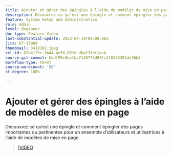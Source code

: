 ```yaml
---
title: Ajouter et gérer des épingles à l’aide de modèles de mise en page
description: Découvrez ce qu’est une épingle et comment épingler des pages importantes ou pertinentes pour un ensemble d’utilisateurs et utilisatrices à l’aide de modèles de mise en page.
feature: System Setup and Administration
role: Admin
level: Beginner
doc-type: Feature Video
last-substantial-update: 2023-04-19T00:00:00Z
jira: KT-13069
thumbnail: 3418382.jpeg
exl-id: 82b41f3c-3b44-4e50-85fd-dbaf31dc1acb
source-git-commit: bbdf99c6bc1be714077fd94fc3f8325394de36b3
workflow-type: tm+mt
source-wordcount: '58'
ht-degree: 100%

---
```


# Ajouter et gérer des épingles à l’aide de modèles de mise en page

Découvrez ce qu’est une épingle et comment épingler des pages importantes ou pertinentes pour un ensemble d’utilisateurs et utilisatrices à l’aide de modèles de mise en page.

>[!VIDEO](https://video.tv.adobe.com/v/3418382/?quality=12&learn=on&enablevpops=1)
